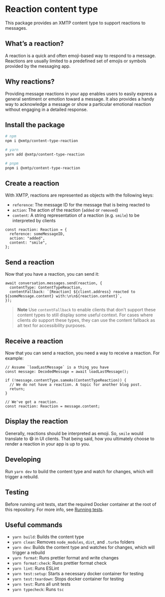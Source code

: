 # Reaction content type

This package provides an XMTP content type to support reactions to messages.

## What’s a reaction?

A reaction is a quick and often emoji-based way to respond to a message. Reactions are usually limited to a predefined set of emojis or symbols provided by the messaging app.

## Why reactions?

Providing message reactions in your app enables users to easily express a general sentiment or emotion toward a message. It also provides a handy way to acknowledge a message or show a particular emotional reaction without engaging in a detailed response.

## Install the package

```bash
# npm
npm i @xmtp/content-type-reaction

# yarn
yarn add @xmtp/content-type-reaction

# pnpm
pnpm i @xmtp/content-type-reaction
```

## Create a reaction

With XMTP, reactions are represented as objects with the following keys:

- `reference`: The message ID for the message that is being reacted to
- `action`: The action of the reaction (`added` or `removed`)
- `content`: A string representation of a reaction (e.g. `smile`) to be interpreted by clients

```tsx
const reaction: Reaction = {
  reference: someMessageID,
  action: "added",
  content: "smile",
};
```

## Send a reaction

Now that you have a reaction, you can send it:

```tsx
await conversation.messages.send(reaction, {
  contentType: ContentTypeReaction,
  contentFallback: `[Reaction] ${client.address} reacted to ${someMessage.content} with:\n\n${reaction.content}`,
});
```

> **Note**
> Use `contentFallback` to enable clients that don't support these content types to still display some useful context. For cases where clients *do* support these types, they can use the content fallback as alt text for accessibility purposes.

## Receive a reaction

Now that you can send a reaction, you need a way to receive a reaction. For example:

```tsx
// Assume `loadLastMessage` is a thing you have
const message: DecodedMessage = await loadLastMessage();

if (!message.contentType.sameAs(ContentTypeReaction)) {
  // We do not have a reaction. A topic for another blog post.
  return;
}

// We've got a reaction.
const reaction: Reaction = message.content;
```

## Display the reaction

Generally, reactions should be interpreted as emoji. So, `smile` would translate to :smile: in UI clients. That being said, how you ultimately choose to render a reaction in your app is up to you.

## Developing

Run `yarn dev` to build the content type and watch for changes, which will trigger a rebuild.

## Testing

Before running unit tests, start the required Docker container at the root of this repository. For more info, see [Running tests](../../README.md#running-tests).

## Useful commands

- `yarn build`: Builds the content type
- `yarn clean`: Removes `node_modules`, `dist`, and `.turbo` folders
- `yarn dev`: Builds the content type and watches for changes, which will trigger a rebuild
- `yarn format`: Runs prettier format and write changes
- `yarn format:check`: Runs prettier format check
- `yarn lint`: Runs ESLint
- `yarn test:setup`: Starts a necessary docker container for testing
- `yarn test:teardown`: Stops docker container for testing
- `yarn test`: Runs all unit tests
- `yarn typecheck`: Runs `tsc`
